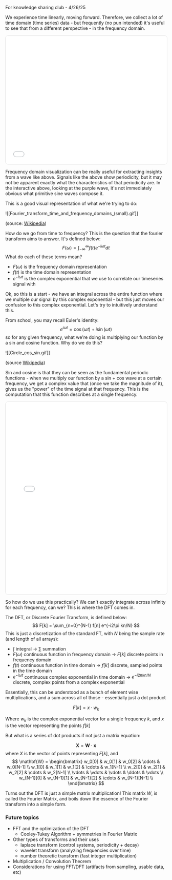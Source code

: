 For knowledge sharing club - 4/26/25

We experience time linearly, moving forward. Therefore, we collect a lot of time domain (time series) data - but frequently (no pun intended) it's useful to see that from a different perspective - in the frequency domain.

<iframe src="../interactive/sinewaves.html" width="100%" height="400" frameborder="0" scrolling="no" style="border-radius: 8px; border: 1px solid #ddd;"></iframe>

Frequency domain visualization can be really useful for extracting insights from a wave like above. Signals like the above show periodicity, but it may not be apparent exactly what the characteristics of that periodicity are. In the interactive above, looking at the purple wave, it's not immediately obvious what primitive sine waves compose it.

This is a good visual representation of what we're trying to do:

![[Fourier_transform_time_and_frequency_domains_(small).gif]]

(source: [Wikipedia](https://en.wikipedia.org/wiki/Fourier_transform#/media/File:Fourier_transform_time_and_frequency_domains_(small).gif))

How do we go from time to frequency? This is the question that the fourier transform aims to answer. It's defined below:
$$
F(\omega) = \int_{-\infty}^{\infty} f(t) e^{-i\omega t} dt
$$
What do each of these terms mean?

- $F(\omega)$ is the frequency domain representation
- $f(t)$ is the time domain representation
- $e^{-i \omega t}$ is the complex exponential that we use to correlate our timeseries signal with

Ok, so this is a start - we have an integral across the entire function where we multiple our signal by this complex exponential - but this just moves our confusion to this complex exponential. Let's try to intuitively understand this.

From school, you may recall Euler's identity:
$$
e^{i\omega t} = \cos(\omega t) + i\sin(\omega t)
$$
so for any given frequency, what we're doing is multiplying our function by a sin and cosine function. Why do we do this? 

![[Circle_cos_sin.gif]]

(source [Wikipedia](https://commons.wikimedia.org/wiki/File:Circle_cos_sin.gif#mw-jump-to-license))

Sin and cosine is that they can be seen as the fundamental periodic functions - when we multiply our function by a sin + cos wave at a certain frequency, we get a complex value that (once we take the magnitude of it), gives us the "power" of the time signal at that frequency. This is the computation that this function describes at a single frequency. 

<iframe src="../interactive/sinmultiply.html" width="100%" height="600" frameborder="0" scrolling="no" style="border-radius: 8px; border: 1px solid #ddd;"></iframe>

So how do we use this practically? We can't exactly integrate across infinity for each frequency, can we? This is where the DFT comes in.

The DFT, or Discrete Fourier Transform, is defined below:
$$
F[k] = \sum_{n=0}^{N-1} f[n] e^{-i2\pi kn/N}
$$
This is just a discretization of the standard FT, with $N$ being the sample rate (and length of all arrays):
- $\int$ integral -> $\sum$ summation
- $F(\omega)$ continuous function in frequency domain -> $F[k]$ discrete points in frequency domain
- $f(t)$ continuous function in time domain -> $f[k]$ discrete, sampled points in the time domain
- $e^{-i \omega t}$ continuous complex exponential in time domain -> $e^{-i2\pi kn/N}$ discrete, complex points from a complex exponential

Essentially, this can be understood as a bunch of element wise multiplications, and a sum across all of those - essentially just a dot product

$$
F[k] = x \cdot w_k
$$

Where $w_k$ is the complex exponential vector for a single frequency $k$, and $x$ is the vector representing the points $f[k]$

But what is a series of dot products if not just a matrix equation:

$$
\mathbf{X} = \mathbf{W} \cdot \mathbf{x}
$$
where $X$ is the vector of points representing $F[k]$, and  
$$
\mathbf{W} = \begin{bmatrix} w_0[0] & w_0[1] & w_0[2] & \cdots & w_0[N-1] \\ w_1[0] & w_1[1] & w_1[2] & \cdots & w_1[N-1] \\ w_2[0] & w_2[1] & w_2[2] & \cdots & w_2[N-1] \\ \vdots & \vdots & \vdots & \ddots & \vdots \\ w_{N-1}[0] & w_{N-1}[1] & w_{N-1}[2] & \cdots & w_{N-1}[N-1] \\ \end{bmatrix}
$$

Turns out the DFT is just a simple matrix multiplication! This matrix $W$, is called the Fourier Matrix, and boils down the essence of the Fourier transform into a simple form.
### Future topics
- FFT and the optimization of the DFT
	- Cooley-Tukey Algorithm + symmetries in Fourier Matrix
- Other types of transforms and their uses
	- laplace transform (control systems, periodicity + decay)
	- wavelet transform (analyzing frequencies over time)
	- number theoretic transform (fast integer multiplication)
- Multiplication / Convolution Theorem
- Considerations for using FFT/DFT (artifacts from sampling, usable data, etc)